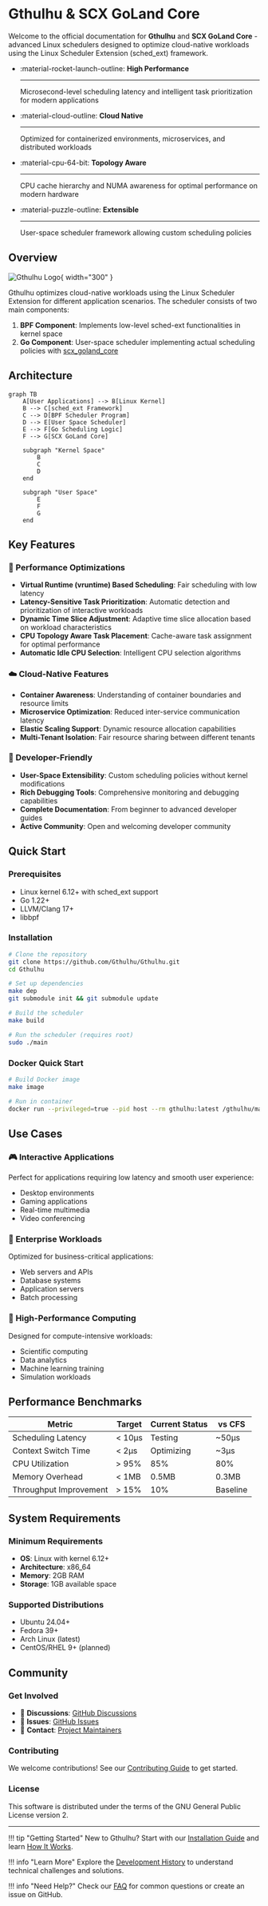 # Gthulhu & SCX GoLand Core

Welcome to the official documentation for **Gthulhu** and **SCX GoLand Core** - advanced Linux schedulers designed to optimize cloud-native workloads using the Linux Scheduler Extension (sched_ext) framework.

<div class="grid cards" markdown>

-   :material-rocket-launch-outline: **High Performance**

    ---

    Microsecond-level scheduling latency and intelligent task prioritization for modern applications

-   :material-cloud-outline: **Cloud Native**

    ---

    Optimized for containerized environments, microservices, and distributed workloads

-   :material-cpu-64-bit: **Topology Aware**

    ---

    CPU cache hierarchy and NUMA awareness for optimal performance on modern hardware

-   :material-puzzle-outline: **Extensible**

    ---

    User-space scheduler framework allowing custom scheduling policies

</div>

## Overview

![Gthulhu Logo](https://raw.githubusercontent.com/Gthulhu/Gthulhu/main/assets/logo.png){ width="300" }

Gthulhu optimizes cloud-native workloads using the Linux Scheduler Extension for different application scenarios. The scheduler consists of two main components:

1. **BPF Component**: Implements low-level sched-ext functionalities in kernel space
2. **Go Component**: User-space scheduler implementing actual scheduling policies with [scx_goland_core](https://github.com/Gthulhu/scx_goland_core)

## Architecture

```mermaid
graph TB
    A[User Applications] --> B[Linux Kernel]
    B --> C[sched_ext Framework]
    C --> D[BPF Scheduler Program]
    D --> E[User Space Scheduler]
    E --> F[Go Scheduling Logic]
    F --> G[SCX GoLand Core]
    
    subgraph "Kernel Space"
        B
        C
        D
    end
    
    subgraph "User Space"
        E
        F
        G
    end
```

## Key Features

### 🚀 Performance Optimizations

- **Virtual Runtime (vruntime) Based Scheduling**: Fair scheduling with low latency
- **Latency-Sensitive Task Prioritization**: Automatic detection and prioritization of interactive workloads
- **Dynamic Time Slice Adjustment**: Adaptive time slice allocation based on workload characteristics
- **CPU Topology Aware Task Placement**: Cache-aware task assignment for optimal performance
- **Automatic Idle CPU Selection**: Intelligent CPU selection algorithms

### ☁️ Cloud-Native Features

- **Container Awareness**: Understanding of container boundaries and resource limits
- **Microservice Optimization**: Reduced inter-service communication latency
- **Elastic Scaling Support**: Dynamic resource allocation capabilities
- **Multi-Tenant Isolation**: Fair resource sharing between different tenants

### 🔧 Developer-Friendly

- **User-Space Extensibility**: Custom scheduling policies without kernel modifications
- **Rich Debugging Tools**: Comprehensive monitoring and debugging capabilities
- **Complete Documentation**: From beginner to advanced developer guides
- **Active Community**: Open and welcoming developer community

## Quick Start

### Prerequisites

- Linux kernel 6.12+ with sched_ext support
- Go 1.22+
- LLVM/Clang 17+
- libbpf

### Installation

```bash
# Clone the repository
git clone https://github.com/Gthulhu/Gthulhu.git
cd Gthulhu

# Set up dependencies
make dep
git submodule init && git submodule update

# Build the scheduler
make build

# Run the scheduler (requires root)
sudo ./main
```

### Docker Quick Start

```bash
# Build Docker image
make image

# Run in container
docker run --privileged=true --pid host --rm gthulhu:latest /gthulhu/main
```

## Use Cases

### 🎮 Interactive Applications

Perfect for applications requiring low latency and smooth user experience:

- Desktop environments
- Gaming applications  
- Real-time multimedia
- Video conferencing

### 🏢 Enterprise Workloads

Optimized for business-critical applications:

- Web servers and APIs
- Database systems
- Application servers
- Batch processing

### 🔬 High-Performance Computing

Designed for compute-intensive workloads:

- Scientific computing
- Data analytics
- Machine learning training
- Simulation workloads

## Performance Benchmarks

| Metric | Target | Current Status | vs CFS |
|--------|--------|----------------|--------|
| Scheduling Latency | < 10μs | Testing | ~50μs |
| Context Switch Time | < 2μs | Optimizing | ~3μs |
| CPU Utilization | > 95% | 85% | 80% |
| Memory Overhead | < 1MB | 0.5MB | 0.3MB |
| Throughput Improvement | > 15% | 10% | Baseline |

## System Requirements

### Minimum Requirements

- **OS**: Linux with kernel 6.12+
- **Architecture**: x86_64
- **Memory**: 2GB RAM
- **Storage**: 1GB available space

### Supported Distributions

- Ubuntu 24.04+
- Fedora 39+
- Arch Linux (latest)
- CentOS/RHEL 9+ (planned)

## Community

### Get Involved

- 💬 **Discussions**: [GitHub Discussions](https://github.com/Gthulhu/Gthulhu/discussions)
- 🐛 **Issues**: [GitHub Issues](https://github.com/Gthulhu/Gthulhu/issues)
- 📧 **Contact**: [Project Maintainers](mailto:maintainers@gthulhu.dev)

### Contributing

We welcome contributions! See our [Contributing Guide](contributing.en.md) to get started.

### License

This software is distributed under the terms of the GNU General Public License version 2.

---

!!! tip "Getting Started"
    New to Gthulhu? Start with our [Installation Guide](installation.en.md) and learn [How It Works](how-it-works.en.md).

!!! info "Learn More"
    Explore the [Development History](development-history.en.md) to understand technical challenges and solutions.

!!! info "Need Help?"
    Check our [FAQ](faq.en.md) for common questions or create an issue on GitHub.
